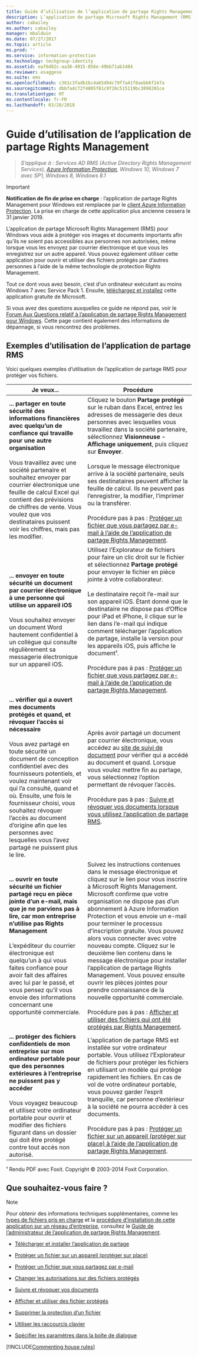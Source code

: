 ```yaml
---
title: Guide d’utilisation de l’application de partage Rights Management - AIP
description: L’application de partage Microsoft Rights Management (RMS) pour Windows vous aide à protéger vos images et documents importants afin qu’ils ne soient pas accessibles aux personnes non autorisées, même lorsque vous les envoyez par courrier électronique ou que vous les enregistrez sur un autre appareil.
author: cabailey
ms.author: cabailey
manager: mbaldwin
ms.date: 07/27/2017
ms.topic: article
ms.prod: ''
ms.service: information-protection
ms.technology: techgroup-identity
ms.assetid: eaf6d02c-aa36-4915-856e-49bb71ab1484
ms.reviewer: esaggese
ms.suite: ems
ms.openlocfilehash: c361c3fadb1bc4a65d94c79f7a41f8aebb6f247a
ms.sourcegitcommit: dbbfadc72f4005f81c9f28c515119bc3098201ce
ms.translationtype: HT
ms.contentlocale: fr-FR
ms.lasthandoff: 03/28/2018
---
```

# <a name="rights-management-sharing-application-user-guide"></a>Guide d’utilisation de l’application de partage Rights Management

>*S’applique à : Services AD RMS (Active Directory Rights Management Services), [Azure Information Protection](https://azure.microsoft.com/pricing/details/information-protection), Windows 10, Windows 7 avec SP1, Windows 8, Windows 8.1*

> [!IMPORTANT]
> **Notification de fin de prise en charge** : l’application de partage Rights Management pour Windows est remplacée par le [client Azure Information Protection](aip-client.md). La prise en charge de cette application plus ancienne cessera le 31 janvier 2019. 

L’application de partage Microsoft Rights Management (RMS) pour Windows vous aide à protéger vos images et documents importants afin qu’ils ne soient pas accessibles aux personnes non autorisées, même lorsque vous les envoyez par courrier électronique et que vous les enregistrez sur un autre appareil. Vous pouvez également utiliser cette application pour ouvrir et utiliser des fichiers protégés par d’autres personnes à l’aide de la même technologie de protection Rights Management.

Tout ce dont vous avez besoin, c’est d’un ordinateur exécutant au moins Windows 7 avec Service Pack 1. Ensuite, [téléchargez et installez](http://go.microsoft.com/fwlink/?LinkId=303970) cette application gratuite de Microsoft.

Si vous avez des questions auxquelles ce guide ne répond pas, voir le [Forum Aux Questions relatif à l’application de partage Rights Management pour Windows](http://go.microsoft.com/fwlink/?LinkId=303971). Cette page contient également des informations de dépannage, si vous rencontrez des problèmes.

## <a name="examples-for-using-the-rms-sharing-application"></a>Exemples d’utilisation de l’application de partage RMS
Voici quelques exemples d’utilisation de l’application de partage RMS pour protéger vos fichiers.

|Je veux...|Procédure|
|----------------|------------------|
|**... partager en toute sécurité des informations financières avec quelqu’un de confiance qui travaille pour une autre organisation**<br /><br />Vous travaillez avec une société partenaire et souhaitez envoyer par courrier électronique une feuille de calcul Excel qui contient des prévisions de chiffres de vente. Vous voulez que vos destinataires puissent voir les chiffres, mais pas les modifier.|Cliquez le bouton **Partage protégé** sur le ruban dans Excel, entrez les adresses de messagerie des deux personnes avec lesquelles vous travaillez dans la société partenaire, sélectionnez **Visionneuse - Affichage uniquement**, puis cliquez sur **Envoyer**.<br /><br />Lorsque le message électronique arrive à la société partenaire, seuls ses destinataires peuvent afficher la feuille de calcul. Ils ne peuvent pas l’enregistrer, la modifier, l’imprimer ou la transférer.<br /><br />Procédure pas à pas : [Protéger un fichier que vous partagez par e-mail à l’aide de l’application de partage Rights Management](sharing-app-protect-by-email.md).|
|**... envoyer en toute sécurité un document par courrier électronique à une personne qui utilise un appareil iOS**<br /><br />Vous souhaitez envoyer un document Word hautement confidentiel à un collègue qui consulte régulièrement sa messagerie électronique sur un appareil iOS.|Utilisez l’Explorateur de fichiers pour faire un clic droit sur le fichier et sélectionnez **Partage protégé** pour envoyer le fichier en pièce jointe à votre collaborateur.<br /><br />Le destinataire reçoit l’e-mail sur son appareil iOS. Étant donné que le destinataire ne dispose pas d’Office pour iPad et iPhone, il clique sur le lien dans l’e-mail qui indique comment télécharger l’application de partage, installe la version pour les appareils iOS, puis affiche le document¹.<br /><br />Procédure pas à pas : [Protéger un fichier que vous partagez par e-mail à l’aide de l’application de partage Rights Management](sharing-app-protect-by-email.md).|
|**... vérifier qui a ouvert mes documents protégés et quand, et révoquer l’accès si nécessaire**<br /><br />Vous avez partagé en toute sécurité un document de conception confidentiel avec des fournisseurs potentiels, et voulez maintenant voir qui l’a consulté, quand et où. Ensuite, une fois le fournisseur choisi, vous souhaitez révoquer l’accès au document d’origine afin que les personnes avec lesquelles vous l’avez partagé ne puissent plus le lire.|Après avoir partagé un document par courrier électronique, vous accédez au [site de suivi de document](http://go.microsoft.com/fwlink/?LinkId=529562) pour vérifier qui a accédé au document et quand. Lorsque vous voulez mettre fin au partage, vous sélectionnez l’option permettant de révoquer l’accès.<br /><br />Procédure pas à pas : [Suivre et révoquer vos documents lorsque vous utilisez l’application de partage RMS](sharing-app-track-revoke.md).|
|**... ouvrir en toute sécurité un fichier partagé reçu en pièce jointe d’un e-mail, mais que je ne parviens pas à lire, car mon entreprise n’utilise pas Rights Management**<br /><br />L’expéditeur du courrier électronique est quelqu’un à qui vous faites confiance pour avoir fait des affaires avec lui par le passé, et vous pensez qu’il vous envoie des informations concernant une opportunité commerciale.|Suivez les instructions contenues dans le message électronique et cliquez sur le lien pour vous inscrire à Microsoft Rights Management. Microsoft confirme que votre organisation ne dispose pas d’un abonnement à Azure Information Protection et vous envoie un e-mail pour terminer le processus d’inscription gratuite. Vous pouvez alors vous connecter avec votre nouveau compte. Cliquez sur le deuxième lien contenu dans le message électronique pour installer l’application de partage Rights Management. Vous pouvez ensuite ouvrir les pièces jointes pour prendre connaissance de la nouvelle opportunité commerciale.<br /><br />Procédure pas à pas : [Afficher et utiliser des fichiers qui ont été protégés par Rights Management](sharing-app-view-use-files.md).|
|**... protéger des fichiers confidentiels de mon entreprise sur mon ordinateur portable pour que des personnes extérieures à l’entreprise ne puissent pas y accéder**<br /><br />Vous voyagez beaucoup et utilisez votre ordinateur portable pour ouvrir et modifier des fichiers figurant dans un dossier qui doit être protégé contre tout accès non autorisé.|L’application de partage RMS est installée sur votre ordinateur portable. Vous utilisez l’Explorateur de fichiers pour protéger les fichiers en utilisant un modèle qui protège rapidement les fichiers. En cas de vol de votre ordinateur portable, vous pouvez garder l’esprit tranquille, car personne d’extérieur à la société ne pourra accéder à ces documents.<br /><br />Procédure pas à pas : [Protéger un fichier sur un appareil &#40;protéger sur place&#41; à l’aide de l’application de partage Rights Management](sharing-app-protect-in-place.md).|
¹ Rendu PDF avec Foxit. Copyright © 2003-2014 Foxit Corporation.

## <a name="what-do-you-want-to-do"></a>Que souhaitez-vous faire ?
> [!NOTE]
> Pour obtenir des informations techniques supplémentaires, comme les [types de fichiers pris en charge](sharing-app-admin-guide-technical.md#supported-file-types-and-file-name-extensions) et la [procédure d’installation de cette application sur un réseau d’entreprise](sharing-app-admin-guide.md#automatic-deployment-for-the-microsoft-rights-management-sharing-application), consultez le [Guide de l’administrateur de l’application de partage Rights Management](sharing-app-admin-guide.md).

- [Télécharger et installer l’application de partage](install-sharing-app.md)

- [Protéger un fichier sur un appareil (protéger sur place)](sharing-app-protect-in-place.md)

- [Protéger un fichier que vous partagez par e-mail](sharing-app-protect-by-email.md)

- [Changer les autorisations sur des fichiers protégés](sharing-app-reprotect-files.md)

- [Suivre et révoquer vos documents](sharing-app-track-revoke.md)

- [Afficher et utiliser des fichier protégés](sharing-app-view-use-files.md)

- [Supprimer la protection d’un fichier](sharing-app-remove-protection.md)

- [Utiliser les raccourcis clavier](sharing-app-keyboard-shortcuts.md)

- [Spécifier les paramètres dans la boîte de dialogue](sharing-app-dialog-box.md)

[!INCLUDE[Commenting house rules](../includes/houserules.md)]



